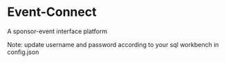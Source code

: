 # Event-Connect
A sponsor-event interface platform

Note: update username and password according to your sql workbench in config.json
